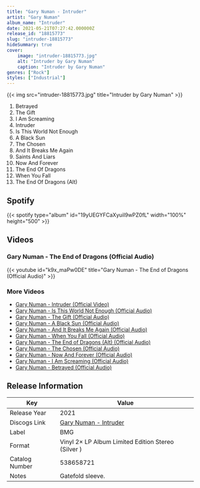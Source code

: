 ```yaml
---
title: "Gary Numan - Intruder"
artist: "Gary Numan"
album_name: "Intruder"
date: 2021-05-21T07:27:42.000000Z
release_id: "18815773"
slug: "intruder-18815773"
hideSummary: true
cover:
    image: "intruder-18815773.jpg"
    alt: "Intruder by Gary Numan"
    caption: "Intruder by Gary Numan"
genres: ["Rock"]
styles: ["Industrial"]
---
```


{{< img src="intruder-18815773.jpg" title="Intruder by Gary Numan" >}}

<!-- section break -->

1. Betrayed
2. The Gift
3. I Am Screaming
4. Intruder
5. Is This World Not Enough
6. A Black Sun
7. The Chosen
8. And It Breaks Me Again
9. Saints And Liars
10. Now And Forever
11. The End Of Dragons
12. When You Fall 
13. The End Of Dragons (Alt) 

<!-- section break -->


## Spotify
{{< spotify type="album" id="19yUEGYFCaXyuiI9wPZ0fL" width="100%" height="500" >}}



## Videos
### Gary Numan - The End of Dragons (Official Audio)
{{< youtube id="k9x_maPw0DE" title="Gary Numan - The End of Dragons (Official Audio)" >}}<br>

### More Videos

- [Gary Numan - Intruder (Official Video)](https://www.youtube.com/watch?v=-RxebQuFgJY)
- [Gary Numan -  Is This World Not Enough (Official Audio)](https://www.youtube.com/watch?v=HzPAQCQdozw)
- [Gary Numan - The Gift (Official Audio)](https://www.youtube.com/watch?v=T4YhOnS6ItI)
- [Gary Numan - A Black Sun (Official Audio)](https://www.youtube.com/watch?v=lIdlve4SsIg)
- [Gary Numan -  And It Breaks Me Again (Official Audio)](https://www.youtube.com/watch?v=Gd7dsGwkUzU)
- [Gary Numan - When You Fall (Official Audio)](https://www.youtube.com/watch?v=ODoOq93YDLo)
- [Gary Numan - The End of Dragons (Alt) (Official Audio)](https://www.youtube.com/watch?v=unsbaAOUTLA)
- [Gary Numan - The Chosen (Official Audio)](https://www.youtube.com/watch?v=0RUoHaxC48o)
- [Gary Numan - Now And Forever (Official Audio)](https://www.youtube.com/watch?v=Pb9ADQTk7J8)
- [Gary Numan - I Am Screaming (Official Audio)](https://www.youtube.com/watch?v=tvO_BpzlV8E)
- [Gary Numan -  Betrayed (Official Audio)](https://www.youtube.com/watch?v=Vh8ITj24rKk)


## Release Information
|  Key           | Value                                                |
| ---------------| ---------------------------------------------------- |
| Release Year   | 2021                                   |
| Discogs Link   | [Gary Numan - Intruder](https://www.discogs.com/release/18815773-Gary-Numan-Intruder) |
| Label          | BMG |
| Format         | Vinyl 2× LP Album Limited Edition Stereo (Silver ) |
| Catalog Number | 538658721 |
| Notes | Gatefold sleeve. |